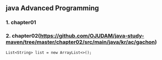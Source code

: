 ## java Advanced Programming

### 1. chapter01

### 2. chapter02(https://github.com/OJUDAM/java-study-maven/tree/master/chapter02/src/main/java/kr/ac/gachon)


```
List<String> list = new ArrayList<>();
```
